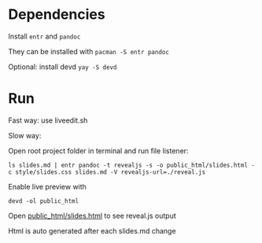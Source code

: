 # Dependencies
Install `entr` and `pandoc`

They can be installed with `pacman -S entr pandoc`

Optional: install devd
`yay -S devd`

# Run
Fast way: use liveedit.sh

Slow way:

Open root project folder in terminal and run file listener:
```
ls slides.md | entr pandoc -t revealjs -s -o public_html/slides.html -c style/slides.css slides.md -V revealjs-url=./reveal.js
```
Enable live preview with
```
devd -ol public_html
```
Open [public_html/slides.html](public_html/slides.html) to see reveal.js output

Html is auto generated after each slides.md change
